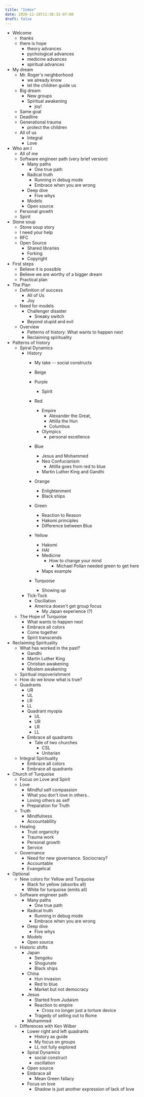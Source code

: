 ```yaml
---
title: "Index"
date: 2020-11-18T11:36:31-07:00
draft: false
---
```

- Welcome
  - thanks
  - there is hope
    - theory advances
    - pychological advances
    - medicine advances
    - spiritual advances
- My dream
  - Mr. Roger's neighborhood
    - we already know
    - let the children guide us
  - Big dream
    - New groups
    - Spiritual awakening
      - joy!
  - Same goal
  - Deadline
  - Generational trauma
    - protect the children
  - All of us
    - Integral
    - Love
- Who am I
  - All of me
  - Software engineer path (very brief version)
    - Many paths
      - One true path
    - Radical truth
      - Running in debug mode
      - Embrace when you are wrong
    - Deep dive
      - Five whys
    - Models
    - Open source
  - Personal growth
  - Spirit
- Stone soup
  - Stone soup story
  - I need your help
  - RFC
  - Open Source
    - Shared libraries
    - Forking
    - Copyright
- First steps
  - Believe it is possible
  - Believe we are worthy of a bigger dream
  - Practical plan
- The Plan
  - Definition of success
    - All of Us
    - Joy
  - Need for models
    - Challenger disaster
      - Sneaky switch
    - Beyond stupid and evil
  - Overview
    - Patterns of history: What wants to happen next
    - Reclaiming spirituality
- Patterns of history
    - Spiral Dynamics
      - History
        - My take -- social constructs
        - Beige
        - Purple
          - Spirit
        - Red
          - Empire
            - Alexander the Great,
            - Attilla the Hun
            - Columbus
          - Olympics
            - personal excellence
        - Blue
          - Jesus and Mohammed
          - Neo Confucianism
            - Attilla goes from red to blue
          - Martin Luther King and Gandhi
        - Orange
          - Enlightenment
          - Black ships
        - Green
          - Reaction to Reason
          - Hakomi principles
          - Difference between Blue



        - Yellow
          - Hakomi
          - HAI
          - Medicine
            - How to change your mind
              - Michael Pollan needed green to get here
          - Maps example
        - Turquoise
          - Showing up
      - Tick-Tock
        - Oscillation
        - America doesn't get group focus
          - My Japan experience (?)
    - The Hope of Turquoise
      - What wants to happen next
      - Embrace all colors
      - Come together
      - Spirit transcends
- Reclaiming Spirituality
  - What has worked in the past?
    - Gandhi
    - Martin Luther King
    - Christian awakening
    - Moslem awakening
  - Spiritual impoverishment
  - How do we know what is true?
  - Quadrants
    - UR
    - UL
    - LR
    - LL
    - Quadrant myopia
      - UL
      - UR
      - LR
      - LL
    - Embrace all quadrants
      - Tale of two churches
        - CSL
        - Unitarian
  - Integral Spirituality
    - Embrace all colors
    - Embrace all quadrants
- Church of Turquoise
  - Focus on Love and Spirit
  - Love
    - Mindful self compassion
    - What you don't love in others..
    - Loving others as self
    - Preparation for Truth
  - Truth
    - Mindfulness
    - Accountability
  - Healing
    - Trust organicity
    - Trauma work
    - Personal growth
    - Service
  - Governance
    - Need for new governance. Sociocracy?
    - Accountable
    - Evangelical
- Optional
  - New colors for Yellow and Turquoise
    - Black for yellow (absorbs all)
    - White for turquoise (emits all)
  - Software engineer path
    - Many paths
      - One true path
    - Radical truth
      - Running in debug mode
      - Embrace when you are wrong
    - Deep dive
      - Five whys
    - Models
    - Open source
  - Historic shifts
    - Japan
      - Sengoku
      - Shogunate
      - Black ships
    - China
      - Hun invasion
      - Red to blue
      - Market but not democracy
    - Jesus
      - Started from Judaism
      - Reaction to empire
        - Cross no longer just a torture device
      - Tragedy of selling out to Rome
    - Muhammed
  - Differences with Ken Wilber
    - Lower right and left quadrants
      - History as guide
      - My focus on groups
      - LL not fully explored
    - Spiral Dynamics
      - social construct
      - oscillation
    - Open source
    - Embrace all
      - Mean Green fallacy
    - Focus on love
      - Shadow is just another expression of lack of love
